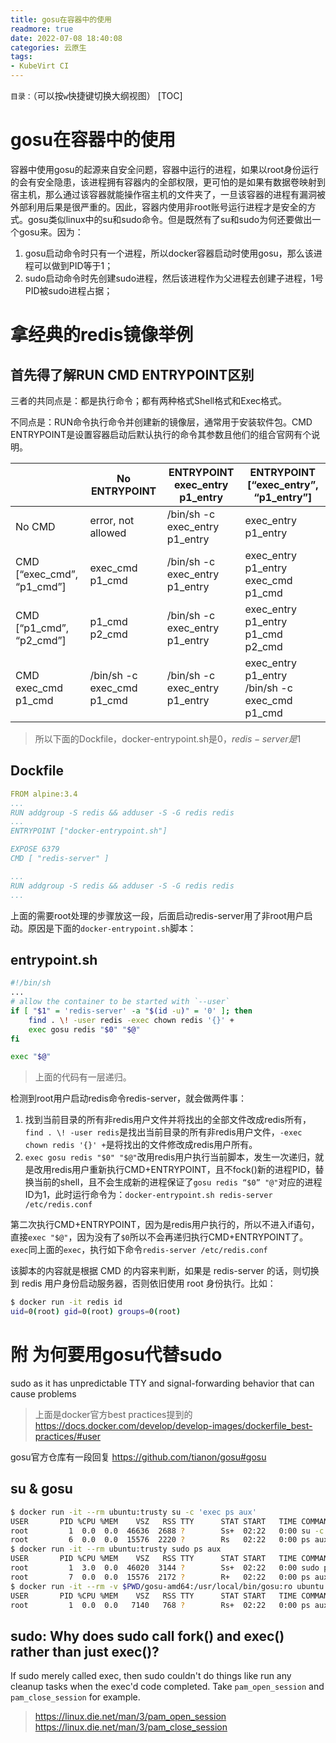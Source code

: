 ```yaml
---
title: gosu在容器中的使用
readmore: true
date: 2022-07-08 18:40:08
categories: 云原生
tags:
- KubeVirt CI
---
```


`目录：`（可以按`w`快捷键切换大纲视图）
[TOC]

# gosu在容器中的使用
容器中使用gosu的起源来自安全问题，容器中运行的进程，如果以root身份运行的会有安全隐患，该进程拥有容器内的全部权限，更可怕的是如果有数据卷映射到宿主机，那么通过该容器就能操作宿主机的文件夹了，一旦该容器的进程有漏洞被外部利用后果是很严重的。因此，容器内使用非root账号运行进程才是安全的方式。gosu类似linux中的su和sudo命令。但是既然有了su和sudo为何还要做出一个gosu来。因为：

1. gosu启动命令时只有一个进程，所以docker容器启动时使用gosu，那么该进程可以做到PID等于1；
2. sudo启动命令时先创建sudo进程，然后该进程作为父进程去创建子进程，1号PID被sudo进程占据；



# 拿经典的redis镜像举例

## 首先得了解RUN CMD ENTRYPOINT区别
三者的共同点是：都是执行命令；都有两种格式Shell格式和Exec格式。

不同点是：RUN命令执行命令并创建新的镜像层，通常用于安装软件包。CMD ENTRYPOINT是设置容器启动后默认执行的命令其参数且他们的组合官网有个说明。

| | No ENTRYPOINT|ENTRYPOINT exec_entry p1_entry|ENTRYPOINT [“exec_entry”, “p1_entry”]|
| --- | --- | --- | --- |
|No CMD|	error, not allowed	|/bin/sh -c exec_entry p1_entry	|exec_entry p1_entry|
|CMD [“exec_cmd”, “p1_cmd”]|	exec_cmd p1_cmd	|/bin/sh -c exec_entry p1_entry	|exec_entry p1_entry exec_cmd p1_cmd|
|CMD [“p1_cmd”, “p2_cmd”]|	p1_cmd p2_cmd	|/bin/sh -c exec_entry p1_entry	|exec_entry p1_entry p1_cmd p2_cmd|
|CMD exec_cmd p1_cmd	|/bin/sh -c exec_cmd p1_cmd	|/bin/sh -c exec_entry p1_entry	|exec_entry p1_entry /bin/sh -c exec_cmd p1_cmd|

> 所以下面的Dockfile，docker-entrypoint.sh是$0，redis-server是$1

## Dockfile
```yaml
FROM alpine:3.4
...
RUN addgroup -S redis && adduser -S -G redis redis
...
ENTRYPOINT ["docker-entrypoint.sh"]

EXPOSE 6379
CMD [ "redis-server" ]
```

```yaml
...
RUN addgroup -S redis && adduser -S -G redis redis
...
```
上面的需要root处理的步骤放这一段，后面启动redis-server用了非root用户启动。原因是下面的`docker-entrypoint.sh`脚本：

## entrypoint.sh

```bash
#!/bin/sh
...
# allow the container to be started with `--user`
if [ "$1" = 'redis-server' -a "$(id -u)" = '0' ]; then
	find . \! -user redis -exec chown redis '{}' +
	exec gosu redis "$0" "$@"
fi

exec "$@"
```

> 上面的代码有一层递归。

检测到root用户启动redis命令redis-server，就会做两件事：
1. 找到当前目录的所有非redis用户文件并将找出的全部文件改成redis所有，`find . \! -user redis`是找出当前目录的所有非redis用户文件，`-exec chown redis '{}' +`是将找出的文件修改成redis用户所有。
2. `exec gosu redis "$0" "$@"`改用redis用户执行当前脚本，发生一次递归，就是改用redis用户重新执行CMD+ENTRYPOINT，且不fock()新的进程PID，替换当前的shell，且不会生成新的进程保证了`gosu redis “$0” "@"`对应的进程ID为1，此时运行命令为：`docker-entrypoint.sh redis-server /etc/redis.conf`

第二次执行CMD+ENTRYPOINT，因为是redis用户执行的，所以不进入if语句，直接`exec "$@"`，因为没有了`$0`所以不会再递归执行CMD+ENTRYPOINT了。`exec`同上面的`exec`，执行如下命令`redis-server /etc/redis.conf`

该脚本的内容就是根据 CMD 的内容来判断，如果是 redis-server 的话，则切换到 redis 用户身份启动服务器，否则依旧使用 root 身份执行。比如：

```bash
$ docker run -it redis id
uid=0(root) gid=0(root) groups=0(root)
```

# 附 为何要用gosu代替sudo

sudo as it has unpredictable TTY and signal-forwarding behavior that can cause problems

> 上面是docker官方best practices提到的 https://docs.docker.com/develop/develop-images/dockerfile_best-practices/#user

gosu官方仓库有一段回复 https://github.com/tianon/gosu#gosu


## su & gosu
```bash
$ docker run -it --rm ubuntu:trusty su -c 'exec ps aux'
USER       PID %CPU %MEM    VSZ   RSS TTY      STAT START   TIME COMMAND
root         1  0.0  0.0  46636  2688 ?        Ss+  02:22   0:00 su -c exec ps a
root         6  0.0  0.0  15576  2220 ?        Rs   02:22   0:00 ps aux
$ docker run -it --rm ubuntu:trusty sudo ps aux
USER       PID %CPU %MEM    VSZ   RSS TTY      STAT START   TIME COMMAND
root         1  3.0  0.0  46020  3144 ?        Ss+  02:22   0:00 sudo ps aux
root         7  0.0  0.0  15576  2172 ?        R+   02:22   0:00 ps aux
$ docker run -it --rm -v $PWD/gosu-amd64:/usr/local/bin/gosu:ro ubuntu:trusty gosu root ps aux
USER       PID %CPU %MEM    VSZ   RSS TTY      STAT START   TIME COMMAND
root         1  0.0  0.0   7140   768 ?        Rs+  02:22   0:00 ps aux
```

## sudo: Why does sudo call fork() and exec() rather than just exec()?

If sudo merely called exec, then sudo couldn't do things like run any cleanup tasks when the exec'd code completed. Take `pam_open_session` and `pam_close_session` for example.

> https://linux.die.net/man/3/pam_open_session
> https://linux.die.net/man/3/pam_close_session

